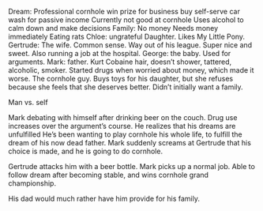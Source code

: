 Dream:
	Professional cornhole
	win prize for business
	buy self-serve car wash for passive income
	Currently not good at cornhole
	Uses alcohol to calm down and make decisions
Family:
	No money
	Needs money immediately
	Eating rats
	Chloe: ungrateful Daughter. Likes My Little Pony.
	Gertrude: The wife. Common sense. Way out of his league. Super nice and sweet. Also running a job at the hospital.
	George: the baby. Used for arguments.
	Mark: father. Kurt Cobaine hair, doesn’t shower, tattered, alcoholic, smoker. Started drugs when worried about money, which made it worse. The cornhole guy. Buys toys for his daughter, but she refuses because she feels that she deserves better. Didn’t initially want a family.

Man vs. self

Mark debating with himself after drinking beer on the couch. Drug use increases over the argument’s course.
He realizes that his dreams are unfulfilled
He’s been wanting to play cornhole his whole life, to fulfill the dream of his now dead father.
Mark suddenly screams at Gertrude that his choice is made, and he is going to do cornhole.

Gertrude attacks him with a beer bottle. 
Mark picks up a normal job.
Able to follow dream after becoming stable, and wins cornhole grand championship.

His dad would much rather have him provide for his family.